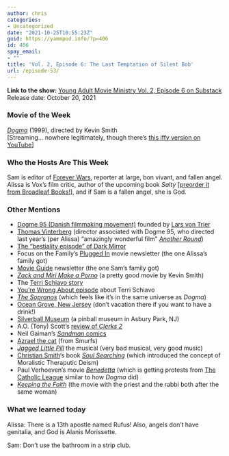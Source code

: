 ```yaml
---
author: chris
categories:
- Uncategorized
date: "2021-10-25T10:55:23Z"
guid: https://yammpod.info/?p=406
id: 406
spay_email:
- ""
title: 'Vol. 2, Episode 6: The Last Temptation of Silent Bob'
url: /episode-53/
---
```

**Link to the show:** <a href="https://yammpod.substack.com/p/vol-2-episode-6-the-last-temptation" data-type="URL">Young Adult Movie Ministry Vol. 2, Episode 6 on Substack</a>  
Release date: October 20, 2021

### Movie of the Week

_<a href="https://www.imdb.com/title/tt0120655/" data-type="URL" data-id="https://www.imdb.com/title/tt0120655/">Dogma</a>_ (1999), directed by Kevin Smith  
[Streaming&#8230; nowhere legitimately, though there&#8217;s <a href="https://www.youtube.com/watch?v=I5UjfvF917k" data-type="URL" data-id="https://www.youtube.com/watch?v=I5UjfvF917k">this iffy version on YouTube</a>]

### Who the Hosts Are This Week

Sam is editor of [Forever Wars](https://foreverwars.substack.com/), reporter at large, bon vivant, and fallen angel. Alissa is Vox&#8217;s film critic, author of the upcoming book _Salty_ [[preorder it from Broadleaf Books!](https://www.broadleafbooks.com/store/product/9781506473550/Salty)], and if Sam is a fallen angel, she is God.

### Other Mentions

  * [Dogme 95 (Danish filmmaking movement)](https://en.wikipedia.org/wiki/Dogme_95) founded by [Lars von Trier](https://www.imdb.com/name/nm0001885/)
  * [Thomas Vinterberg](https://www.imdb.com/name/nm0899121/?ref_=nv_sr_srsg_0) (director associated with Dogme 95, who directed last year&#8217;s (per Alissa) &#8220;amazingly wonderful film&#8221; _[Another Round](https://www.imdb.com/title/tt10288566/)_)
  * [The &#8220;bestiality episode&#8221; of Dark Mirror](https://www.imdb.com/title/tt2089051/)
  * Focus on the Family&#8217;s [Plugged In](https://www.pluggedin.com/) movie newsletter (the one Alissa&#8217;s family got)
  * [Movie Guide](https://www.movieguide.org/) newsletter (the one Sam&#8217;s family got)
  * _[Zack and Miri Make a Porno](https://www.imdb.com/title/tt1007028/)_ (a pretty good movie by Kevin Smith)
  * The [Terri Schiavo story](https://en.wikipedia.org/wiki/Terri_Schiavo_case)
  * [You&#8217;re Wrong About episode](https://podcasts.apple.com/us/podcast/terri-schiavo/id1380008439?i=1000465289953) about Terri Schiavo
  * _[The Sopranos](https://www.imdb.com/title/tt0141842/)_ (which feels like it&#8217;s in the same universe as _Dogma_)
  * [Ocean Grove, New Jersey](https://en.wikipedia.org/wiki/Ocean_Grove,_New_Jersey) (don&#8217;t vacation there if you want to have a drink!)
  * [Silverball Museum](https://silverballmuseum.com/) (a pinball museum in Asbury Park, NJ)
  * A.O. (Tony) Scott&#8217;s [review of _Clerks 2_](https://www.nytimes.com/2006/07/21/movies/21cler.html)
  * Neil Gaiman&#8217;s [_Sandman_ comics](https://en.wikipedia.org/wiki/The_Sandman_(comic_book))
  * [Azrael the cat](https://smurfs.fandom.com/wiki/Azrael) (from Smurfs)
  * _[Jagged Little Pill](https://jaggedlittlepill.com/)_ the musical (very bad musical, very good music)
  * [Christian Smith](https://christiansmith.nd.edu/)&#8216;s book _[Soul Searching](https://bookshop.org/a/20775/9780195180954)_ (which introduced the concept of Moralistic Theraputic Deism)
  * Paul Verhoeven&#8217;s movie _[Benedetta](https://www.imdb.com/title/tt6823148/)_ (which is getting protests from [The Catholic League](https://www.catholicleague.org/) similar to how _Dogma_ did)
  * _[Keeping the Faith](https://www.imdb.com/title/tt0171433/)_ (the movie with the priest and the rabbi both after the same woman)

### What we learned today

Alissa: There is a 13th apostle named Rufus! Also, angels don&#8217;t have genitalia, and God is Alanis Morissette.

Sam: Don&#8217;t use the bathroom in a strip club.